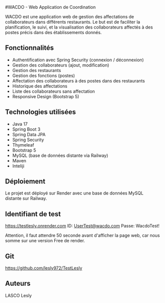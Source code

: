 #WACDO - Web Application de Coordination

WACDO est une application web de gestion des affectations de collaborateurs dans différents restaurants. Le but est de faciliter la planification, le suivi, et la visualisation des collaborateurs affectés à des postes précis dans des établissements donnés.

## Fonctionnalités

- Authentification avec Spring Security (connexion / déconnexion)
- Gestion des collaborateurs (ajout, modification)
- Gestion des restaurants
- Gestion des fonctions (postes)
- Affectation des collaborateurs à des postes dans des restaurants
- Historique des affectations
- Liste des collaborateurs sans affectation
- Responsive Design (Bootstrap 5)

## Technologies utilisées

- Java 17
- Spring Boot 3
- Spring Data JPA
- Spring Security
- Thymeleaf
- Bootstrap 5
- MySQL (base de données distante via Railway)
- Maven
- Inteliji

## Déploiement

Le projet est déployé sur Render avec une base de données MySQL distante sur Railway.

## Identifiant de test
https://testlesly.onrender.com
ID: UserTest@wacdo.com
Passe: WacdoTest!

Attention, il faut attendre 50 seconde avant d'afficher la page web, car nous somme sur une version Free de render.

## Git
https://github.com/lesly972/TestLesly

## Auteurs
LASCO Lesly

